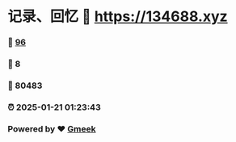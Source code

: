# 记录、回忆 :link: https://134688.xyz 
### :page_facing_up: [96](https://134688.xyz/tag.html) 
### :speech_balloon: 8 
### :hibiscus: 80483 
### :alarm_clock: 2025-01-21 01:23:43 
### Powered by :heart: [Gmeek](https://github.com/Meekdai/Gmeek)
